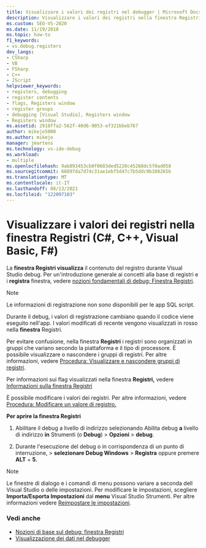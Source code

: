 ```yaml
---
title: Visualizzare i valori dei registri nel debugger | Microsoft Docs
description: Visualizzare i valori dei registri nella finestra Registri in Visual Studio. Durante il debug, i valori di registrazione cambiano quando il codice viene eseguito nell'app.
ms.custom: SEO-VS-2020
ms.date: 11/19/2018
ms.topic: how-to
f1_keywords:
- vs.debug.registers
dev_langs:
- CSharp
- VB
- FSharp
- C++
- JScript
helpviewer_keywords:
- registers, debugging
- register contents
- flags, Registers window
- register groups
- debugging [Visual Studio], Registers window
- Registers window
ms.assetid: 2918ffa2-562f-40d6-9053-ef321bbeb767
author: mikejo5000
ms.author: mikejo
manager: jmartens
ms.technology: vs-ide-debug
ms.workload:
- multiple
ms.openlocfilehash: 9ab893453cb0f0603ded5220c45268dc5f0ad058
ms.sourcegitcommit: 68897da7d74c31ae1ebf5d47c7b5ddc9b108265b
ms.translationtype: MT
ms.contentlocale: it-IT
ms.lasthandoff: 08/13/2021
ms.locfileid: "122097103"
---
```

# <a name="view-register-values-in-the-registers-window-c-c-visual-basic-f"></a>Visualizzare i valori dei registri nella finestra Registri (C#, C++, Visual Basic, F#)

La **finestra Registri visualizza** il contenuto del registro durante Visual Studio debug. Per un'introduzione generale ai concetti alla base di registri e i **registra** finestra, vedere [nozioni fondamentali di debug: Finestra Registri](../debugger/debugging-basics-registers-window.md).

> [!NOTE]
> Le informazioni di registrazione non sono disponibili per le app SQL script.

Durante il debug, i valori di registrazione cambiano quando il codice viene eseguito nell'app. I valori modificati di recente vengono visualizzati in rosso nella **finestra** Registri.

Per evitare confusione, nella finestra **Registri** i registri sono organizzati in gruppi che variano secondo la piattaforma e il tipo di processore. È possibile visualizzare o nascondere i gruppi di registri. Per altre informazioni, vedere [Procedura: Visualizzare e nascondere gruppi di registri](../debugger/how-to-display-and-hide-register-groups.md).

Per informazioni sui flag visualizzati nella finestra **Registri,** vedere [Informazioni sulla finestra Registri](../debugger/debugging-basics-registers-window.md)

È possibile modificare i valori dei registri. Per altre informazioni, vedere [Procedura: Modificare un valore di registro.](../debugger/how-to-edit-a-register-value.md)

**Per aprire la finestra Registri**

1. Abilitare il debug a livello di indirizzo selezionando Abilita debug **a** livello di indirizzo **in** Strumenti (o **Debug**) > **Opzioni**  >  **debug**.

1. Durante l'esecuzione del debug o in corrispondenza di un punto di interruzione,  >  **selezionare Debug Windows**  >  **Registra** oppure premere **ALT** + **5.**

>[!NOTE]
>Le finestre di dialogo e i comandi di menu possono variare a seconda dell Visual Studio o delle impostazioni. Per modificare le impostazioni, scegliere **Importa/Esporta Impostazioni** dal **menu** Visual Studio Strumenti. Per altre informazioni vedere [Reimpostare le impostazioni](../ide/environment-settings.md#reset-settings).

### <a name="see-also"></a>Vedi anche

- [Nozioni di base sul debug: finestra Registri](../debugger/debugging-basics-registers-window.md)
- [Visualizzazione dei dati nel debugger](../debugger/viewing-data-in-the-debugger.md)
